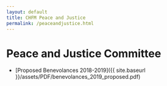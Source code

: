 ```yaml
---
layout: default
title: CHFM Peace and Justice
permalink: /peaceandjustice.html
---
```

# Peace and Justice Committee

- [Proposed Benevolances 2018-2019]({{ site.baseurl }}/assets/PDF/benevolances_2019_proposed.pdf)
